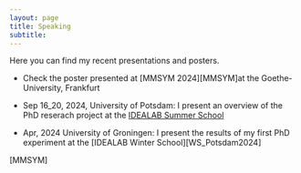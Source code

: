 ```yaml
---
layout: page
title: Speaking 
subtitle: 
---
```

Here you can find my recent presentations and posters.  

* Check the poster presented at [MMSYM 2024][MMSYM]at the Goethe-University, Frankfurt 

* Sep 16_20, 2024, University of Potsdam: I present an overview of the PhD reserach project at the [IDEALAB Summer School][SS_Potsdam2024]

* Apr, 2024 University of Groningen: I present the results of my first PhD experiment at the [IDEALAB Winter School][WS_Potsdam2024]

[SS_Potsdam2024]:
[WS_Potsdam2024]
[MMSYM]
